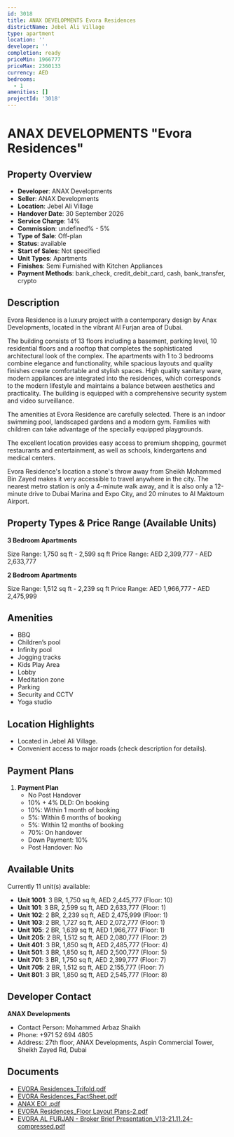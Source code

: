 ```yaml
---
id: 3018
title: ANAX DEVELOPMENTS Evora Residences
districtName: Jebel Ali Village
type: apartment
location: ''
developer: ''
completion: ready
priceMin: 1966777
priceMax: 2360133
currency: AED
bedrooms:
  - 1
amenities: []
projectId: '3018'
---
```


# ANAX DEVELOPMENTS "Evora Residences"

## Property Overview
- **Developer**: ANAX Developments
- **Seller**: ANAX Developments
- **Location**: Jebel Ali Village
- **Handover Date**: 30 September 2026
- **Service Charge**: 14%
- **Commission**: undefined% - 5%
- **Type of Sale**: Off-plan
- **Status**: available
- **Start of Sales**: Not specified
- **Unit Types**: Apartments
- **Finishes**: Semi Furnished with Kitchen Appliances
- **Payment Methods**: bank_check, credit_debit_card, cash, bank_transfer, crypto

## Description
Evora Residence is a luxury project with a contemporary design by Anax Developments, located in the vibrant Al Furjan area of Dubai.

The building consists of 13 floors including a basement, parking level, 10 residential floors and a rooftop that completes the sophisticated architectural look of the complex. The apartments with 1 to 3 bedrooms combine elegance and functionality, while spacious layouts and quality finishes create comfortable and stylish spaces. High quality sanitary ware, modern appliances are integrated into the residences, which corresponds to the modern lifestyle and maintains a balance between aesthetics and practicality. The building is equipped with a comprehensive security system and video surveillance.

The amenities at Evora Residence are carefully selected. There is an indoor swimming pool, landscaped gardens and a modern gym. Families with children can take advantage of the specially equipped playgrounds.

The excellent location provides easy access to premium shopping, gourmet restaurants and entertainment, as well as schools, kindergartens and medical centers.

Evora Residence's location a stone's throw away from Sheikh Mohammed Bin Zayed makes it very accessible to travel anywhere in the city. The nearest metro station is only a 4-minute walk away, and it is also only a 12-minute drive to Dubai Marina and Expo City, and 20 minutes to Al Maktoum Airport.

## Property Types & Price Range (Available Units)
**3 Bedroom Apartments**

Size Range: 1,750 sq ft - 2,599 sq ft
Price Range: AED 2,399,777 - AED 2,633,777

**2 Bedroom Apartments**

Size Range: 1,512 sq ft - 2,239 sq ft
Price Range: AED 1,966,777 - AED 2,475,999

## Amenities
- BBQ
- Children’s pool
- Infinity pool
- Jogging tracks
- Kids Play Area
- Lobby
- Meditation zone
- Parking
- Security and CCTV
- Yoga studio

## Location Highlights
- Located in Jebel Ali Village.
- Convenient access to major roads (check description for details).

## Payment Plans
1. **Payment Plan**
   - No Post Handover
   - 10% + 4% DLD: On booking
   - 10%: Within 1 month of booking
   - 5%: Within 6 months of booking
   - 5%: Within 12 months of booking
   - 70%: On handover
   - Down Payment: 10%
   - Post Handover: No

## Available Units
Currently 11 unit(s) available:
- **Unit 1001**: 3 BR, 1,750 sq ft, AED 2,445,777 (Floor: 10)
- **Unit 101**: 3 BR, 2,599 sq ft, AED 2,633,777 (Floor: 1)
- **Unit 102**: 2 BR, 2,239 sq ft, AED 2,475,999 (Floor: 1)
- **Unit 103**: 2 BR, 1,727 sq ft, AED 2,072,777 (Floor: 1)
- **Unit 105**: 2 BR, 1,639 sq ft, AED 1,966,777 (Floor: 1)
- **Unit 205**: 2 BR, 1,512 sq ft, AED 2,080,777 (Floor: 2)
- **Unit 401**: 3 BR, 1,850 sq ft, AED 2,485,777 (Floor: 4)
- **Unit 501**: 3 BR, 1,850 sq ft, AED 2,500,777 (Floor: 5)
- **Unit 701**: 3 BR, 1,750 sq ft, AED 2,399,777 (Floor: 7)
- **Unit 705**: 2 BR, 1,512 sq ft, AED 2,155,777 (Floor: 7)
- **Unit 801**: 3 BR, 1,850 sq ft, AED 2,545,777 (Floor: 8)

## Developer Contact
**ANAX Developments**
- Contact Person: Mohammed Arbaz Shaikh
- Phone: +971 52 694 4805
- Address: 27th floor, ANAX Developments, Aspin Commercial Tower, Sheikh Zayed Rd, Dubai

## Documents
- [EVORA Residences_Trifold.pdf](https://cdn.geniemap.net/2024/09/19/UM1pXiYiYlm1OyJBJSxvqU86hgk2R0zy6Xj9KLAJ.pdf)
- [EVORA Residences_FactSheet.pdf](https://cdn.geniemap.net/2024/09/19/Vr6YQTSdxBNc1jGGDRrN8NHgi3xA4IGQ0tWs6qET.pdf)
- [ANAX EOI .pdf](https://cdn.geniemap.net/2024/11/03/yE0BJletlMVo3KSVSSX7iuCIDi82m6Qg0zyYa75e.pdf)
- [EVORA Residences_Floor Layout Plans-2.pdf](https://cdn.geniemap.net/2024/11/03/R0VPZII1Sse8QHnWEOqjUa9awRkO42THKpXrDpIf.pdf)
- [EVORA AL FURJAN - Broker Brief Presentation_V13-21.11.24-compressed.pdf](https://cdn.geniemap.net/2024/11/25/rT5vLlpR4MtY7LUx8pO2KmeDn3vvz29mCh0CofOQ.pdf)
